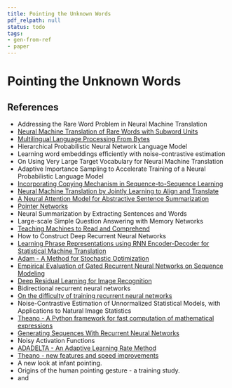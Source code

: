 ```yaml
---
title: Pointing the Unknown Words
pdf_relpath: null
status: todo
tags:
- gen-from-ref
- paper
---
```


# Pointing the Unknown Words

## References

- Addressing the Rare Word Problem in Neural Machine Translation
- [Neural Machine Translation of Rare Words with Subword Units](./neural-machine-translation-of-rare-words-with-subword-units.md)
- [Multilingual Language Processing From Bytes](./multilingual-language-processing-from-bytes.md)
- Hierarchical Probabilistic Neural Network Language Model
- Learning word embeddings efficiently with noise-contrastive estimation
- On Using Very Large Target Vocabulary for Neural Machine Translation
- Adaptive Importance Sampling to Accelerate Training of a Neural Probabilistic Language Model
- [Incorporating Copying Mechanism in Sequence-to-Sequence Learning](./incorporating-copying-mechanism-in-sequence-to-sequence-learning.md)
- [Neural Machine Translation by Jointly Learning to Align and Translate](./neural-machine-translation-by-jointly-learning-to-align-and-translate.md)
- [A Neural Attention Model for Abstractive Sentence Summarization](./a-neural-attention-model-for-abstractive-sentence-summarization.md)
- [Pointer Networks](./pointer-networks.md)
- Neural Summarization by Extracting Sentences and Words
- Large-scale Simple Question Answering with Memory Networks
- [Teaching Machines to Read and Comprehend](./teaching-machines-to-read-and-comprehend.md)
- How to Construct Deep Recurrent Neural Networks
- [Learning Phrase Representations using RNN Encoder-Decoder for Statistical Machine Translation](./learning-phrase-representations-using-rnn-encoder-decoder-for-statistical-machine-translation.md)
- [Adam - A Method for Stochastic Optimization](./adam-a-method-for-stochastic-optimization.md)
- [Empirical Evaluation of Gated Recurrent Neural Networks on Sequence Modeling](./empirical-evaluation-of-gated-recurrent-neural-networks-on-sequence-modeling.md)
- [Deep Residual Learning for Image Recognition](./deep-residual-learning-for-image-recognition.md)
- Bidirectional recurrent neural networks
- [On the difficulty of training recurrent neural networks](./on-the-difficulty-of-training-recurrent-neural-networks.md)
- Noise-Contrastive Estimation of Unnormalized Statistical Models, with Applications to Natural Image Statistics
- [Theano - A Python framework for fast computation of mathematical expressions](./theano-a-python-framework-for-fast-computation-of-mathematical-expressions.md)
- [Generating Sequences With Recurrent Neural Networks](./generating-sequences-with-recurrent-neural-networks.md)
- Noisy Activation Functions
- [ADADELTA - An Adaptive Learning Rate Method](./adadelta-an-adaptive-learning-rate-method.md)
- [Theano - new features and speed improvements](./theano-new-features-and-speed-improvements.md)
- A new look at infant pointing.
- Origins of the human pointing gesture - a training study.
- and
